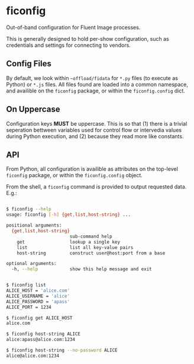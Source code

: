ficonfig
========

Out-of-band configuration for Fluent Image processes.

This is generally designed to hold per-show configuration, such as credentials and settings for connecting to vendors.


Config Files
------------

By default, we look within `~offload/fidata` for `*.py` files (to execute as Python) or `*.js` files. All files found are loaded into a common namespace, and availible on the `ficonfig` package, or within the `ficonfig.config` dict.


On Uppercase
------------

Configuration keys **MUST** be uppercase. This is so that (1) there is a trivial seperation bettween variables used for control flow or intervedia values during Python execution, and (2) because they read more like constants.


API
---

From Python, all configuration is availible as attributes on the top-level `ficonfig` package, or within the `ficonfig.config` object.

From the shell, a `ficonfig` command is provided to output requested data. E.g.:

~~~bash

$ ficonfig --help
usage: ficonfig [-h] {get,list,host-string} ...

positional arguments:
  {get,list,host-string}
                        sub-command help
    get                 lookup a single key
    list                list all key-value pairs
    host-string         construct user@host:port from a base

optional arguments:
  -h, --help            show this help message and exit


$ ficonfig list
ALICE_HOST = 'alice.com'
ALICE_USERNAME = 'alice'
ALICE_PASSWORD = 'apass'
ALICE_PORT = 1234

$ ficonfig get ALICE_HOST
alice.com

$ ficonfig host-string ALICE
alice:apass@alice.com:1234

$ ficonfig host-string --no-password ALICE
alice@alice.com:1234

~~~

